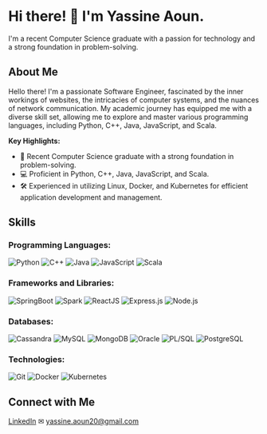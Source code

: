 # Hi there! 👋 I'm Yassine Aoun.

I'm a recent Computer Science graduate with a passion for technology and a strong foundation in problem-solving.

## About Me

Hello there! I'm a passionate Software Engineer, fascinated by the inner workings of websites, the intricacies of computer systems, and the nuances of network communication. My academic journey has equipped me with a diverse skill set, allowing me to explore and master various programming languages, including Python, C++, Java, JavaScript, and Scala.

**Key Highlights:**
- 🚀 Recent Computer Science graduate with a strong foundation in problem-solving.
- 💻 Proficient in Python, C++, Java, JavaScript, and Scala.
- 🛠️ Experienced in utilizing Linux, Docker, and Kubernetes for efficient application development and management.



## Skills

### Programming Languages:
![Python](https://img.shields.io/badge/Python-blue?style=for-the-badge&logo=python&logoWidth=20)
![C++](https://img.shields.io/badge/C++-orange?style=for-the-badge&logo=c%2B%2B&logoWidth=20)
![Java](https://img.shields.io/badge/Java-orange?style=for-the-badge&logo=java&logoWidth=20)
![JavaScript](https://img.shields.io/badge/JavaScript-orange?style=for-the-badge&logo=javascript&logoWidth=20)
![Scala](https://img.shields.io/badge/Scala-orange?style=for-the-badge&logo=scala&logoWidth=20)

### Frameworks and Libraries:
![SpringBoot](https://img.shields.io/badge/SpringBoot-green?style=for-the-badge&logo=spring&logoWidth=20)
![Spark](https://img.shields.io/badge/Spark-yellow?style=for-the-badge&logo=apache-spark&logoWidth=20)
![ReactJS](https://img.shields.io/badge/ReactJS-blue?style=for-the-badge&logo=react&logoWidth=20)
![Express.js](https://img.shields.io/badge/Express.js-grey?style=for-the-badge&logo=express&logoWidth=20)
![Node.js](https://img.shields.io/badge/Node.js-green?style=for-the-badge&logo=node.js&logoWidth=20)

### Databases:
![Cassandra](https://img.shields.io/badge/Cassandra-purple?style=for-the-badge&logo=apache-cassandra&logoWidth=20)
![MySQL](https://img.shields.io/badge/MySQL-blue?style=for-the-badge&logo=mysql&logoWidth=20)
![MongoDB](https://img.shields.io/badge/MongoDB-green?style=for-the-badge&logo=mongodb&logoWidth=20)
![Oracle](https://img.shields.io/badge/Oracle-red?style=for-the-badge&logo=oracle&logoWidth=20)
![PL/SQL](https://img.shields.io/badge/PLSQL-red?style=for-the-badge&logo=oracle&logoWidth=20)
![PostgreSQL](https://img.shields.io/badge/PostgreSQL-blue?style=for-the-badge&logo=postgresql&logoWidth=20)

### Technologies:
![Git](https://img.shields.io/badge/Git-black?style=for-the-badge&logo=git&logoWidth=20)
![Docker](https://img.shields.io/badge/Docker-blue?style=for-the-badge&logo=docker&logoWidth=20)
![Kubernetes](https://img.shields.io/badge/Kubernetes-blue?style=for-the-badge&logo=kubernetes&logoWidth=20)




## Connect with Me

[LinkedIn](https://www.linkedin.com/in/yassine-aoun/) 
✉ [yassine.aoun20@gmail.com](mailto:yassine.aoun20@gmail.com) 
